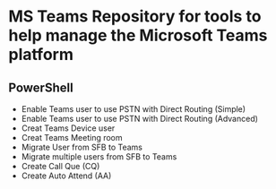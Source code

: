# MS Teams Repository for tools to help manage the Microsoft Teams platform

## PowerShell
* Enable Teams user to use PSTN with Direct Routing (Simple)
* Enable Teams user to use PSTN with Direct Routing (Advanced)
* Creat Teams Device user
* Creat Teams Meeting room
* Migrate User from SFB to Teams
* Migrate multiple users from SFB to Teams
* Create Call Que (CQ)
* Create Auto Attend (AA)


